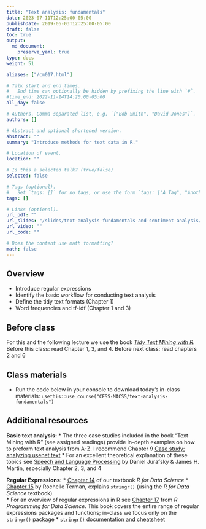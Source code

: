 ```yaml
---
title: "Text analysis: fundamentals"
date: 2023-07-11T12:25:00-05:00
publishDate: 2019-06-03T12:25:00-05:00
draft: false
toc: true
output:
  md_document:
    preserve_yaml: true
type: docs
weight: 51

aliases: ["/cm017.html"]

# Talk start and end times.
#   End time can optionally be hidden by prefixing the line with `#`.
#time_end: 2022-11-14T14:20:00-05:00
all_day: false

# Authors. Comma separated list, e.g. `["Bob Smith", "David Jones"]`.
authors: []

# Abstract and optional shortened version.
abstract: ""
summary: "Introduce methods for text data in R."

# Location of event.
location: ""

# Is this a selected talk? (true/false)
selected: false

# Tags (optional).
#   Set `tags: []` for no tags, or use the form `tags: ["A Tag", "Another Tag"]` for one or more tags.
tags: []

# Links (optional).
url_pdf: ""
url_slides: "/slides/text-analysis-fundamentals-and-sentiment-analysis/"
url_video: ""
url_code: ""

# Does the content use math formatting?
math: false
---
```


## Overview

- Introduce regular expressions
- Identify the basic workflow for conducting text analysis
- Define the tidy text formats (Chapter 1)
- Word frequencies and tf-idf (Chapter 1 and 3)

<!-- 
* Demonstrate how to conduct sentiment analysis using twitter
* Explain how to generate and interpret a wordcloud -->

## Before class

For this and the following lecture we use the book [*Tidy Text Mining
with R*](http://tidytextmining.com/). Before this class: read Chapter 1,
3, and 4. Before next class: read chapters 2 and 6

## Class materials

- Run the code below in your console to download today’s in-class
  materials:
  `usethis::use_course("CFSS-MACSS/text-analysis-fundamentals")`

<!--
* [Text analysis: basic workflow](/notes/text-analysis-workflow/)
* [Practicing `tidytext` with song titles](/notes/song-titles-exercise/)
* [Practicing sentiment analysis with Harry Potter](/notes/harry-potter-exercise/)
* Trump twitter account: https://twitter.com/realdonaldtrump
* [Practicing tidytext with Hamilton](/notes/hamilton/)
-->

## Additional resources

**Basic text analysis:** \* The three case studies included in the book
“Text Mining with R” (see assigned readings) provide in-depth examples
on how to preform text analysis from A-Z. I recommend Chapter 9 [Case
study: analyzing usenet
text](https://www.tidytextmining.com/usenet.html) \* For an excellent
theoretical explanation of these topics see [Speech and Language
Processing](https://web.stanford.edu/~jurafsky/slp3/) by Daniel Jurafsky
& James H. Martin, especially Chapter 2, 3, and 4

**Regular Expressions:** \* [Chapter
14](https://r4ds.had.co.nz/strings.html#strings) of our textbook *R for
Data Science* \* [Chapter
15](https://plsc-31101.github.io/course/strings-and-regular-expressions.html#applying-regex)
by Rochelle Terman, explains `stringr()` (using the *R for Data Science*
textbook)  
\* For an overview of regular expressions in R see [Chapter
17](https://bookdown.org/rdpeng/rprogdatascience/regular-expressions.html#the-stringr-package)
from *R Programming for Data Science*. This book covers the entire range
of regular expressions packages and functions; in-class we focus only on
the `stringr()` package \* [`stringr()` documentation and
cheatsheet](https://stringr.tidyverse.org/)
